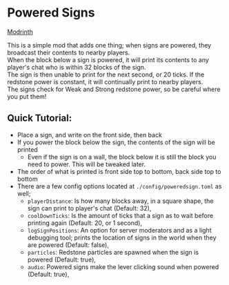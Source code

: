 # Powered Signs

[Modrinth](https://modrinth.com/mod/powered-signs)

This is a simple mod that adds one thing; when signs are powered, they broadcast their contents to nearby players.\
When the block below a sign is powered, it will print its contents to any player's chat who is within 32 blocks of the sign.\
The sign is then unable to print for the next second, or 20 ticks. If the redstone power is constant, it will continually print to nearby players.\
The signs check for Weak and Strong redstone power, so be careful where you put them!

## Quick Tutorial:
- Place a sign, and write on the front side, then back
- If you power the block below the sign, the contents of the sign will be printed
  - Even if the sign is on a wall, the block below it is still the block you need to power. This will be tweaked later.
- The order of what is printed is front side top to bottom, back side top to bottom
- There are a few config options located at `./config/poweredsign.toml` as well;
  - `playerDistance`: Is how many blocks away, in a square shape, the sign can print to player's chat (Default: 32),
  - `coolDownTicks`: Is the amount of ticks that a sign as to wait before printing again (Default: 20, or 1 second),
  - `logSignPositions`: An option for server moderators and as a light debugging tool; prints the location of signs in the world when they are powered (Default: false),
  - `particles`: Redstone particles are spawned when the sign is powered (Default: true),
  - `audio`: Powered signs make the lever clicking sound when powered (Default: true),

